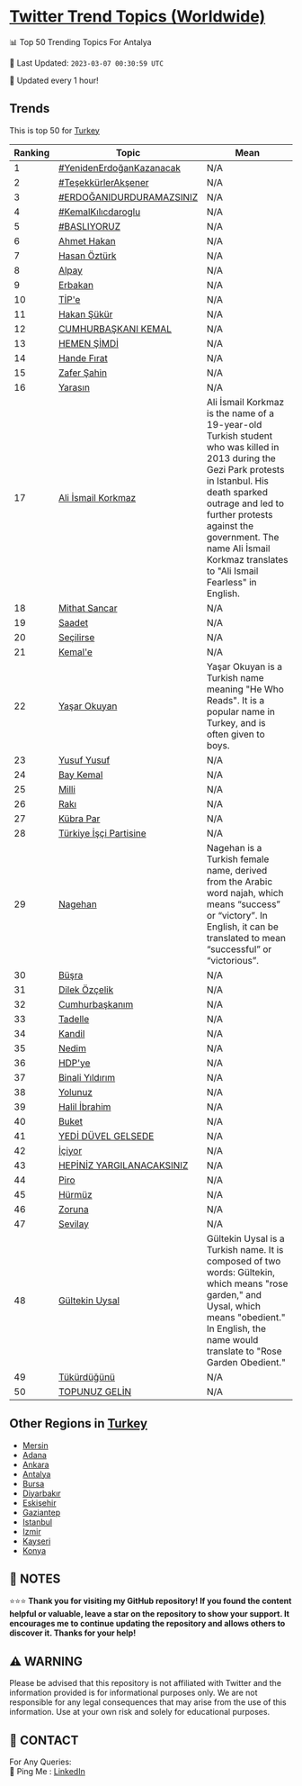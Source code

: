 [Twitter Trend Topics (Worldwide)](https://github.com/ErcinDedeoglu/Twitter-Trend-Topics)
==========


📊 Top 50 Trending Topics For Antalya

📆 Last Updated: `2023-03-07 00:30:59 UTC`

🔧 Updated every 1 hour!


## Trends

This is top 50 for [Turkey](</Turkey>)

| Ranking | Topic | Mean |
| ------- | ------------ | ------------ |
| 1 | [#YenidenErdoğanKazanacak](http://twitter.com/search?q=%23YenidenErdo%c4%9fanKazanacak) | N/A |
| 2 | [#TeşekkürlerAkşener](http://twitter.com/search?q=%23Te%c5%9fekk%c3%bcrlerAk%c5%9fener) | N/A |
| 3 | [#ERDOĞANIDURDURAMAZSINIZ](http://twitter.com/search?q=%23ERDO%c4%9eANIDURDURAMAZSINIZ) | N/A |
| 4 | [#KemalKılıcdaroglu](http://twitter.com/search?q=%23KemalK%c4%b1l%c4%b1cdaroglu) | N/A |
| 5 | [#BASLIYORUZ](http://twitter.com/search?q=%23BASLIYORUZ) | N/A |
| 6 | [Ahmet Hakan](http://twitter.com/search?q=Ahmet+Hakan) | N/A |
| 7 | [Hasan Öztürk](http://twitter.com/search?q=Hasan+%c3%96zt%c3%bcrk) | N/A |
| 8 | [Alpay](http://twitter.com/search?q=Alpay) | N/A |
| 9 | [Erbakan](http://twitter.com/search?q=Erbakan) | N/A |
| 10 | [TİP'e](http://twitter.com/search?q=T%c4%b0P%27e) | N/A |
| 11 | [Hakan Şükür](http://twitter.com/search?q=Hakan+%c5%9e%c3%bck%c3%bcr) | N/A |
| 12 | [CUMHURBAŞKANI KEMAL](http://twitter.com/search?q=CUMHURBA%c5%9eKANI+KEMAL) | N/A |
| 13 | [HEMEN ŞİMDİ](http://twitter.com/search?q=HEMEN+%c5%9e%c4%b0MD%c4%b0) | N/A |
| 14 | [Hande Fırat](http://twitter.com/search?q=Hande+F%c4%b1rat) | N/A |
| 15 | [Zafer Şahin](http://twitter.com/search?q=Zafer+%c5%9eahin) | N/A |
| 16 | [Yarasın](http://twitter.com/search?q=Yaras%c4%b1n) | N/A |
| 17 | [Ali İsmail Korkmaz](http://twitter.com/search?q=Ali+%c4%b0smail+Korkmaz) | Ali İsmail Korkmaz is the name of a 19-year-old Turkish student who was killed in 2013 during the Gezi Park protests in Istanbul. His death sparked outrage and led to further protests against the government. The name Ali İsmail Korkmaz translates to "Ali Ismail Fearless" in English. |
| 18 | [Mithat Sancar](http://twitter.com/search?q=Mithat+Sancar) | N/A |
| 19 | [Saadet](http://twitter.com/search?q=Saadet) | N/A |
| 20 | [Seçilirse](http://twitter.com/search?q=Se%c3%a7ilirse) | N/A |
| 21 | [Kemal'e](http://twitter.com/search?q=Kemal%27e) | N/A |
| 22 | [Yaşar Okuyan](http://twitter.com/search?q=Ya%c5%9far+Okuyan) | Yaşar Okuyan is a Turkish name meaning "He Who Reads". It is a popular name in Turkey, and is often given to boys. |
| 23 | [Yusuf Yusuf](http://twitter.com/search?q=Yusuf+Yusuf) | N/A |
| 24 | [Bay Kemal](http://twitter.com/search?q=Bay+Kemal) | N/A |
| 25 | [Milli](http://twitter.com/search?q=Milli) | N/A |
| 26 | [Rakı](http://twitter.com/search?q=Rak%c4%b1) | N/A |
| 27 | [Kübra Par](http://twitter.com/search?q=K%c3%bcbra+Par) | N/A |
| 28 | [Türkiye İşçi Partisine](http://twitter.com/search?q=T%c3%bcrkiye+%c4%b0%c5%9f%c3%a7i+Partisine) | N/A |
| 29 | [Nagehan](http://twitter.com/search?q=Nagehan) | Nagehan is a Turkish female name, derived from the Arabic word najah, which means “success” or “victory”. In English, it can be translated to mean “successful” or “victorious”. |
| 30 | [Büşra](http://twitter.com/search?q=B%c3%bc%c5%9fra) | N/A |
| 31 | [Dilek Özçelik](http://twitter.com/search?q=Dilek+%c3%96z%c3%a7elik) | N/A |
| 32 | [Cumhurbaşkanım](http://twitter.com/search?q=Cumhurba%c5%9fkan%c4%b1m) | N/A |
| 33 | [Tadelle](http://twitter.com/search?q=Tadelle) | N/A |
| 34 | [Kandil](http://twitter.com/search?q=Kandil) | N/A |
| 35 | [Nedim](http://twitter.com/search?q=Nedim) | N/A |
| 36 | [HDP'ye](http://twitter.com/search?q=HDP%27ye) | N/A |
| 37 | [Binali Yıldırım](http://twitter.com/search?q=Binali+Y%c4%b1ld%c4%b1r%c4%b1m) | N/A |
| 38 | [Yolunuz](http://twitter.com/search?q=Yolunuz) | N/A |
| 39 | [Halil İbrahim](http://twitter.com/search?q=Halil+%c4%b0brahim) | N/A |
| 40 | [Buket](http://twitter.com/search?q=Buket) | N/A |
| 41 | [YEDİ DÜVEL GELSEDE](http://twitter.com/search?q=YED%c4%b0+D%c3%9cVEL+GELSEDE) | N/A |
| 42 | [İçiyor](http://twitter.com/search?q=%c4%b0%c3%a7iyor) | N/A |
| 43 | [HEPİNİZ YARGILANACAKSINIZ](http://twitter.com/search?q=HEP%c4%b0N%c4%b0Z+YARGILANACAKSINIZ) | N/A |
| 44 | [Piro](http://twitter.com/search?q=Piro) | N/A |
| 45 | [Hürmüz](http://twitter.com/search?q=H%c3%bcrm%c3%bcz) | N/A |
| 46 | [Zoruna](http://twitter.com/search?q=Zoruna) | N/A |
| 47 | [Sevilay](http://twitter.com/search?q=Sevilay) | N/A |
| 48 | [Gültekin Uysal](http://twitter.com/search?q=G%c3%bcltekin+Uysal) | Gültekin Uysal is a Turkish name. It is composed of two words: Gültekin, which means "rose garden," and Uysal, which means "obedient." In English, the name would translate to "Rose Garden Obedient." |
| 49 | [Tükürdüğünü](http://twitter.com/search?q=T%c3%bck%c3%bcrd%c3%bc%c4%9f%c3%bcn%c3%bc) | N/A |
| 50 | [TOPUNUZ GELİN](http://twitter.com/search?q=TOPUNUZ+GEL%c4%b0N) | N/A |



## Other Regions in [Turkey](</Turkey>)

* [Mersin](</Turkey/Mersin.md>)
* [Adana](</Turkey/Adana.md>)
* [Ankara](</Turkey/Ankara.md>)
* [Antalya](</Turkey/Antalya.md>)
* [Bursa](</Turkey/Bursa.md>)
* [Diyarbakır](</Turkey/Diyarbakır.md>)
* [Eskişehir](</Turkey/Eskişehir.md>)
* [Gaziantep](</Turkey/Gaziantep.md>)
* [Istanbul](</Turkey/Istanbul.md>)
* [Izmir](</Turkey/Izmir.md>)
* [Kayseri](</Turkey/Kayseri.md>)
* [Konya](</Turkey/Konya.md>)



## 📝 NOTES

⭐⭐⭐ **Thank you for visiting my GitHub repository! If you found the content helpful or valuable, leave a star on the repository to show your support. It encourages me to continue updating the repository and allows others to discover it. Thanks for your help!**


## ⚠️ WARNING

Please be advised that this repository is not affiliated with Twitter and the information provided is for informational purposes only. We are not responsible for any legal consequences that may arise from the use of this information. Use at your own risk and solely for educational purposes.


## 📨 CONTACT

 For Any Queries:  
            🏓 Ping Me : [LinkedIn](https://www.linkedin.com/in/ercindedeoglu/)
